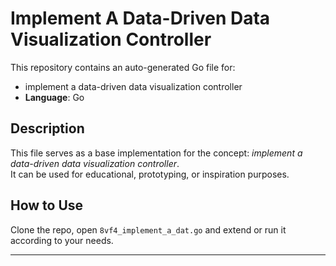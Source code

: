 # Implement A Data-Driven Data Visualization Controller

This repository contains an auto-generated Go file for:

- implement a data-driven data visualization controller
- **Language**: Go

## Description

This file serves as a base implementation for the concept: *implement a data-driven data visualization controller*.  
It can be used for educational, prototyping, or inspiration purposes.

## How to Use

Clone the repo, open `8vf4_implement_a_dat.go` and extend or run it according to your needs.

---


